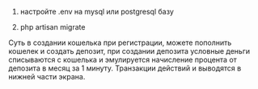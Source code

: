 1. настройте .env на mysql или postgresql базу

2. php artisan migrate

Суть в создании кошелька при регистрации, можете пополнить кошелек и создать депозит, 
при создании депозита условные деньги списываются с кошелька и эмулируется начисление 
процента от депозита в месяц за 1 минуту. Транзакции действий и выводятся в нижней части экрана.
